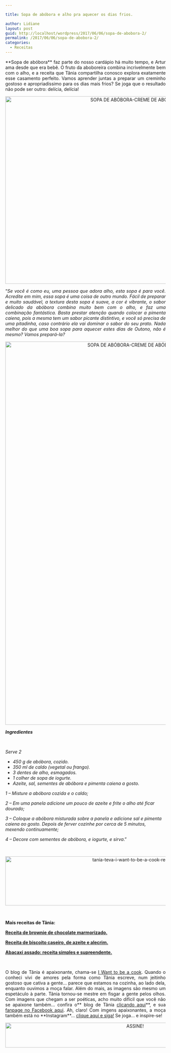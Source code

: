 ```yaml
---

title: Sopa de abóbora e alho pra aquecer os dias frios.

author: Lidiane
layout: post
guid: http://localhost/wordpress/2017/06/06/sopa-de-abobora-2/
permalink: /2017/06/06/sopa-de-abobora-2/
categories:
  - Receitas
---
```

<p align="justify">
  **Sopa de abóbora** faz parte do nosso cardápio há muito tempo, e Artur ama desde que era bebê. O fruto da aboboreira combina incrivelmente bem com o alho, e a receita que Tânia compartilha conosco explora exatamente esse casamento perfeito. Vamos aprender juntas a preparar um creminho gostoso e apropriadíssimo para os dias mais frios? Se joga que o resultado não pode ser outro: delícia, delícia!
</p>

<p align="center">
  <img class="alignnone size-full wp-image-13899" src="http://www.trololodemulher.com.br/blog/wp-content/uploads/2017/06/SOPA-DE-ABÓBORA-CREME-DE-ABÓBORA-1.jpg" alt="SOPA DE ABÓBORA-CREME DE ABÓBORA" width="800" height="587" />
</p>

<p align="justify">
  “<em>Se você é como eu, uma pessoa que adora alho, esta sopa é para você. Acredite em mim, essa sopa é uma coisa de outro mundo. Fácil de preparar e muito saudável, a textura desta sopa é suave, a cor é vibrante, o sabor delicado da abóbora combina muito bem com o alho, e faz uma combinação fantástica. Basta prestar atenção quando colocar a pimenta caiena, pois a mesma tem um sabor picante distintivo, e você só precisa de uma pitadinha, caso contrário ela vai dominar o sabor do seu prato. Nada melhor do que uma boa sopa para aquecer estes dias de Outono, não é mesmo? Vamos prepará-la?</em>
</p>

<p align="center">
  <img class="alignnone size-full wp-image-13895" src="http://www.trololodemulher.com.br/blog/wp-content/uploads/2017/06/SOPA-DE-ABÓBORA-CREME-DE-ABÓBORA2.jpg" alt="SOPA DE ABÓBORA-CREME DE ABÓBORA[2]" width="800" height="1200" />
</p>

**_Ingredientes_**

&nbsp;

_Serve 2_

  * _450 g de abóbora, cozido._
  * _350 ml de caldo (vegetal ou frango)._
  * _3 dentes de alho, esmagados._
  * _1 colher de sopa de iogurte._
  * _Azeite, sal, sementes de abóbora e pimenta caiena a gosto._

_1 – Misture a abóbora cozida e o caldo;_

_2 – Em uma panela adicione um pouco de azeite e frite o alho até ficar dourado;_

_3 – Coloque a abóbora misturada sobre a panela e adicione sal e pimenta caiena ao gosto. Depois de ferver cozinhe por cerca de 5 minutos, mexendo continuamente;_

_4 – Decore com sementes de abóbora, e iogurte, e sirva_.”

&nbsp;

<p align="center">
  <img class="alignnone size-full wp-image-13037" src="http://www.trololodemulher.com.br/blog/wp-content/uploads/2016/10/TANIA-TEVA-I-WANT-TO-BE-A-COOK-RECEITAS.jpg" alt="tania-teva-i-want-to-be-a-cook-receitas" width="800" height="154" />
</p>

&nbsp;

**Mais receitas de Tânia:**

<a href="http://www.trololodemulher.com.br/2017/05/23/receita-de-brownie-de-chocolate/" target="_blank">**Receita de brownie de chocolate marmorizado.**</a>

<a href="http://www.trololodemulher.com.br/2017/05/09/receita-de-biscoito/" target="_blank">**Receita de biscoito caseiro, de azeite e alecrim.**</a>

<a href="http://www.trololodemulher.com.br/2017/05/02/abacaxi-assado/" target="_blank">**Abacaxi assado: receita simples e supreendente.**</a>

&nbsp;

<p align="justify">
  O blog de Tânia é apaixonante, chama-se <a href="https://iwanttobeacook.wordpress.com/" target="_blank">I Want to be a cook</a>. Quando o conheci vivi de amores pela forma como Tânia escreve, num jeitinho gostoso que cativa a gente… parece que estamos na cozinha, ao lado dela, enquanto ouvimos a moça falar. Além do mais, as imagens são mesmo um espetáculo à parte. Tânia tornou-se mestre em fisgar a gente pelos olhos. Com imagens que chegam a ser poéticas, acho muito difícil que você não se apaixone também… confira o** blog de Tânia <a href="https://iwanttobeacook.wordpress.com/" target="_blank">clicando aqui</a>**, e sua <a href="https://www.facebook.com/Iwanttobeacook-818578268272846/" target="_blank">fanpage no Facebook aqui</a>. Ah, claro! Com imgens apaixonantes, a moça também está no **Instagram**… <a href="https://www.instagram.com/iwanttobeacook/" target="_blank">clique aqui e siga!</a> Se joga… e inspire-se!
</p>

<p align="center">
  <a href="http://feedburner.google.com/fb/a/mailverify?uri=blogbichafemea&loc=pt_BR" target="_blank"><img class="alignnone size-full wp-image-10439" src="http://www.trololodemulher.com.br/blog/wp-content/uploads/2014/09/ASSINE.png" alt="ASSINE!" width="800" height="78" /></a>
</p>

<p align="justify">